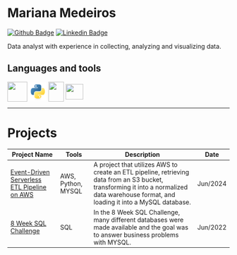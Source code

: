 # Mariana Medeiros

[![Github Badge](https://img.shields.io/badge/-Github-000?style=flat-square&logo=Github&logoColor=white&link=https://github.com/marianamannes)](https://github.com/marianamannes)
[![Linkedin Badge](https://img.shields.io/badge/-LinkedIn-blue?style=flat-square&logo=Linkedin&logoColor=white&link=https://www.linkedin.com/in/marianamdeiros/)](https://www.linkedin.com/in/marianamdeiros/)

Data analyst with experience in collecting, analyzing and visualizing data.

## Languages and tools
<div style="display: inline_block">
  <img align="center" height="45" width="45" src="https://icons.veryicon.com/png/o/application/designer-icon/sql-5.png">
  <img align="center" height="40" width="40" src="https://raw.githubusercontent.com/devicons/devicon/master/icons/python/python-original.svg">
  <img align="center" height="45" width=35" src="https://static-00.iconduck.com/assets.00/metabase-icon-1619x2048-qd3c9qpo.png">
  <img align="center" height="35" width="40" src="https://upload.wikimedia.org/wikipedia/commons/thumb/c/cf/New_Power_BI_Logo.svg/630px-New_Power_BI_Logo.svg.png.png">
</div>

***

# Projects

|Project Name|Tools|Description|Date|
|-----|-----|-----|-----|
|[Event-Driven Serverless ETL Pipeline on AWS](https://github.com/marianamannes/aws-etl-pipeline)|AWS, Python, MYSQL|A project that utilizes AWS to create an ETL pipeline, retrieving data from an S3 bucket, transforming it into a normalized data warehouse format, and loading it into a MySQL database.|Jun/2024|
|[8 Week SQL Challenge](https://github.com/marianamannes/8-week-sql-challenge)|SQL|In the 8 Week SQL Challenge, many different databases were made available and the goal was to answer business problems with MYSQL.|Jun/2022|
